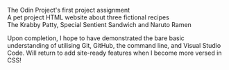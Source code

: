The Odin Project's first project assignment  
A pet project HTML website about three fictional recipes  
The Krabby Patty, Special Sentient Sandwich and Naruto Ramen  

Upon completion, I hope to have demonstrated the bare basic understanding of utilising Git, GitHub, the command line, and Visual Studio Code. Will return to add site-ready features when I become more versed in CSS!
